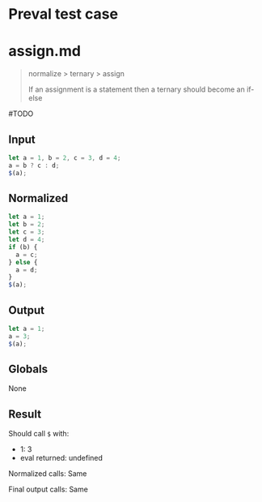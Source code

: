 # Preval test case

# assign.md

> normalize > ternary > assign
>
> If an assignment is a statement then a ternary should become an if-else

#TODO

## Input

`````js filename=intro
let a = 1, b = 2, c = 3, d = 4;
a = b ? c : d;
$(a);
`````

## Normalized

`````js filename=intro
let a = 1;
let b = 2;
let c = 3;
let d = 4;
if (b) {
  a = c;
} else {
  a = d;
}
$(a);
`````

## Output

`````js filename=intro
let a = 1;
a = 3;
$(a);
`````

## Globals

None

## Result

Should call `$` with:
 - 1: 3
 - eval returned: undefined

Normalized calls: Same

Final output calls: Same
